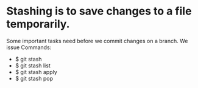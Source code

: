 # Stashing is to save changes to a file temporarily.

Some important tasks need before we commit 
changes on a branch. We issue Commands: 

- $ git stash 
- $ git stash list 
- $ git stash apply 
- $ git stash pop 
